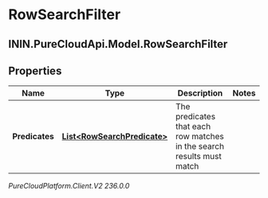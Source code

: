# RowSearchFilter

## ININ.PureCloudApi.Model.RowSearchFilter

## Properties

|Name | Type | Description | Notes|
|------------ | ------------- | ------------- | -------------|
| **Predicates** | [**List&lt;RowSearchPredicate&gt;**](RowSearchPredicate) | The predicates that each row matches in the search results must match | |



_PureCloudPlatform.Client.V2 236.0.0_

